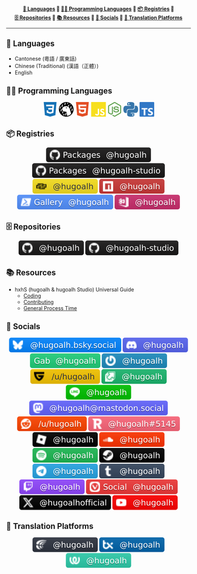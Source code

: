 <div align="center"><b>

[💬 Languages](#47e957fba4554541bca85acc1ee69832-languages) 💠 [🧑‍💻 Programming Languages](#47e957fba4554541bca85acc1ee69832-programming-languages) 💠 [📦 Registries](#47e957fba4554541bca85acc1ee69832-registries) 💠 [🗄️ Repositories](#47e957fba4554541bca85acc1ee69832-repositories) 💠 [📚 Resources](#47e957fba4554541bca85acc1ee69832-resources) 💠 [👥 Socials](#47e957fba4554541bca85acc1ee69832-socials) 💠 [🦜 Translation Platforms](#47e957fba4554541bca85acc1ee69832-translation-platforms)

</b></div>

---

<h2 id="47e957fba4554541bca85acc1ee69832-languages">💬 Languages</h2>

- Cantonese (粵語 / 廣東話)
- Chinese (Traditional) (漢語（正體）)
- English

<h2 id="47e957fba4554541bca85acc1ee69832-programming-languages">🧑‍💻 Programming Languages</h2>

<div align="center">

![CSS 3](./asset/icon/brand/css-3.svg "CSS 3")
![Deno](./asset/icon/brand/deno.svg "Deno")
![HTML 5](./asset/icon/brand/html-5.svg "HTML 5")
![JavaScript](./asset/icon/brand/javascript.svg "JavaScript")
![NodeJS](./asset/icon/brand/nodejs.svg "NodeJS")
![Python](./asset/icon/brand/python.svg "Python")
![TypeScript](./asset/icon/brand/typescript.svg "TypeScript")

</div>

<h2 id="47e957fba4554541bca85acc1ee69832-registries">📦 Registries</h2>

<div align="center">

[![GitHub Packages: @hugoalh](./asset/badge/registry/github-packages.svg "GitHub Packages: @hugoalh")](https://github.com/hugoalh?tab=packages)
[![GitHub Packages: @hugoalh-studio](./asset/badge/registry/github-packages-studio.svg "GitHub Packages: @hugoalh-studio")](https://github.com/orgs/hugoalh-studio/packages)
[![JSR: @hugoalh](./asset/badge/registry/jsr.svg "JSR: @hugoalh")](https://jsr.io/@hugoalh)
[![NPM: @hugoalh](./asset/badge/registry/npm.svg "NPM: @hugoalh")](https://www.npmjs.com/search?q=%40hugoalh%2F)
[![PowerShell Gallery: @hugoalh](./asset/badge/registry/powershell-gallery.svg "PowerShell Gallery: @hugoalh")](https://www.powershellgallery.com/profiles/hugoalh)
[![Visual Studio Marketplace: @hugoalh](./asset/badge/registry/visual-studio-marketplace.svg "Visual Studio Marketplace: @hugoalh")](https://marketplace.visualstudio.com/publishers/hugoalh)

</div>

<h2 id="47e957fba4554541bca85acc1ee69832-repositories">🗄️ Repositories</h2>

<div align="center">

[![GitHub: @hugoalh](./asset/badge/repository/github.svg "GitHub: @hugoalh")](https://github.com/hugoalh?tab=repositories)
[![GitHub: @hugoalh-studio](./asset/badge/repository/github-studio.svg "GitHub: @hugoalh-studio")](https://github.com/orgs/hugoalh-studio/repositories)

</div>

<h2 id="47e957fba4554541bca85acc1ee69832-resources">📚 Resources</h2>

- hxhS (hugoalh & hugoalh Studio) Universal Guide
  - [Coding](https://github.com/hugoalh/hugoalh/blob/main/universal-guide/coding.md)
  - [Contributing](https://github.com/hugoalh/hugoalh/blob/main/universal-guide/contributing.md)
  - [General Process Time](https://github.com/hugoalh/hugoalh/blob/main/universal-guide/general-process-time.md)

<h2 id="47e957fba4554541bca85acc1ee69832-socials">👥 Socials</h2>

<div align="center">

[![Bluesky: @hugoalh.bsky.social](./asset/badge/social/bluesky.svg "Bluesky: @hugoalh.bsky.social")](https://bsky.app/profile/hugoalh.bsky.social)
![Discord: @hugoalh](./asset/badge/social/discord.svg "Discord: @hugoalh")
[![Gab: @hugoalh](./asset/badge/social/gab.svg "Gab: @hugoalh")](https://gab.com/hugoalh)
[![Gravatar: @hugoalh](./asset/badge/social/gravatar.svg "Gravatar: @hugoalh")](https://gravatar.com/hugoalh)
[![Guilded: /u/hugoalh](./asset/badge/social/guilded.svg "Guilded: /u/hugoalh")](https://www.guilded.gg/u/hugoalh)
[![Imgur: @hugoalh](./asset/badge/social/imgur.svg "Imgur: @hugoalh")](https://imgur.com/user/hugoalh)
![LINE: @hugoalh](./asset/badge/social/line.svg "LINE: @hugoalh")
[![Mastodon: @hugoalh@mastodon.social](./asset/badge/social/mastodon.svg "Mastodon: @hugoalh@mastodon.social")](https://mastodon.social/@hugoalh)
[![Reddit: /u/hugoalh](./asset/badge/social/reddit.svg "Reddit: /u/hugoalh")](https://www.reddit.com/user/hugoalh)
![Revolt Chat: @hugoalh#5145](./asset/badge/social/revolt-chat.svg "Revolt Chat: @hugoalh#5145")
[![Roblox: @hugoalh](./asset/badge/social/roblox.svg "Roblox: @hugoalh")](https://www.roblox.com/users/194932593/profile)
[![SoundCloud: @hugoalh](./asset/badge/social/soundcloud.svg "SoundCloud: @hugoalh")](https://soundcloud.com/hugoalh)
[![Spotify: @hugoalh](./asset/badge/social/spotify.svg "Spotify: @hugoalh")](https://open.spotify.com/user/hugoalh)
[![Steam: @hugoalh](./asset/badge/social/steam.svg "Steam: @hugoalh")](https://steamcommunity.com/id/hugoalh)
[![Telegram: @hugoalh](./asset/badge/social/telegram.svg "Telegram: @hugoalh")](https://t.me/hugoalh)
[![Tumblr: @hugoalh](./asset/badge/social/tumblr.svg "Tumblr: @hugoalh")](https://hugoalh.tumblr.com)
[![Twitch: @hugoalh](./asset/badge/social/twitch.svg "Twitch: @hugoalh")](https://www.twitch.tv/hugoalh)
[![Vivaldi Social: @hugoalh](./asset/badge/social/vivaldi-social.svg "Vivaldi Social: @hugoalh")](https://social.vivaldi.net/@hugoalh)
[![X: @hugoalhofficial](./asset/badge/social/x.svg "X: @hugoalhofficial")](https://x.com/hugoalhofficial)
[![YouTube: @hugoalh](./asset/badge/social/youtube.svg "YouTube: @hugoalh")](https://www.youtube.com/@hugoalh)

</div>

<h2 id="47e957fba4554541bca85acc1ee69832-translation-platforms">🦜 Translation Platforms</h2>

<div align="center">

[![Crowdin: @hugoalh](./asset/badge/translation-platform/crowdin.svg "Crowdin: @hugoalh")](https://crowdin.com/profile/hugoalh)
[![Transifex: @hugoalh](./asset/badge/translation-platform/transifex.svg "Transifex: @hugoalh")](https://app.transifex.com/user/profile/hugoalh)
[![Weblate: @hugoalh](./asset/badge/translation-platform/weblate.svg "Weblate: @hugoalh")](https://hosted.weblate.org/user/hugoalh)

</div>
